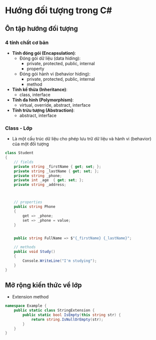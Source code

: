 # Hướng đối tượng trong C#

## Ôn tập hướng đối tượng

### 4 tính chất cơ bản
- **Tính đóng gói (Encapsulation)**: 
    - Đóng gói dữ liệu (data hiding): 
        - private, protected, public, internal
        - property
    - Đóng gói hành vi (behavior hiding): 
        - private, protected, public, internal
        - method
- **Tính kế thừa (Inheritance)**: 
    - class, interface
- **Tính đa hình (Polymorphism)**: 
    - virtual, override, abstract, interface
- **Tính trừu tượng (Abstraction)**: 
    - abstract, interface

### Class - Lớp
- Là một cấu trúc dữ liệu cho phép lưu trữ dữ liệu và hành vi (behavior) của một đối tượng

```cs
class Student
{
    // fields
    private string _firstName { get; set; };
    private string _lastName { get; set; };
    private string _phone;
    private int _age  { get; set; };
    private string _address;



    // properties
    public string Phone 
    { 
        get => _phone;
        set => _phone = value; 
    }

    
    public string FullName => $"{_firstName} {_lastName}";

    // methods
    public void Study()
    {
        Console.WriteLine("I'm studying");
    }
}

```

## Mở rộng kiến thức về lớp
- Extension method
```cs
namespace Example {
    public static class StringExtension {
        public static bool IsEmpty(this string str) {
            return string.IsNullOrEmpty(str);
        }
    }
}
```

